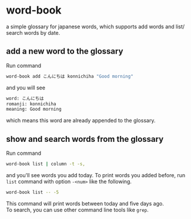 # word-book

a simple glossary for japanese words, which supports add words and list/ search words by date.  

## add a new word to the glossary

Run command

```bash
word-book add こんにちは konnichiha "Good morning"
```

and you will see

```bash
word: こんにちは
romanji: konnichiha
meaning: Good morning
```

which means this word are already appended to the glossary.

## show and search words from the glossary

Run command

```bash
word-book list | column -t -s,
```

and you'll see words you add today. To print words you added before, run `list` command with option `-<num>` like the following.  

```bash
word-book list -- -5
```

This command will print words between today and five days ago.  
To search, you can use other command line tools like `grep`.
